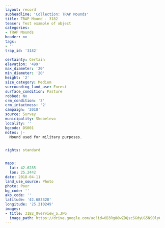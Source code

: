```yaml
---
layout: record
subheadline: 'Collection: TRAP Mounds'
title: TRAP Mound - 3182
teaser: Test example of object
categories:
- TRAP Mounds
header: no
tags:
- ''
trap_id: '3182'

certainty: Certain
elevation: '499'
max_diameter: '20'
min_diameter: '20'
height: '2'
size_category: Medium
surrounding_land_use: Forest
surface_condition: Pasture
robbed: No
crm_condition: '3'
crm_intactness: '2'
campaign: '2010'
source: Survey
municipality: Skobelevo
locality: ''
bgcode: DS001
notes: |-
  Mound used for military purposes.


rights: standard


maps:
  lat: 42.6285
  lon: 25.2442
date: 2018-04-11
land_use_source: Photo
photo: Poor
bg_code: ''
akb_code: ''
latitude: '42.683328'
longitude: '25.210249'
images:
- title: 3182_Overview_S.JPG
  image_path: https://drive.google.com/uc?id=0B3Rg88wZDQscSGdyUG5NS0lyQU0
---
```

